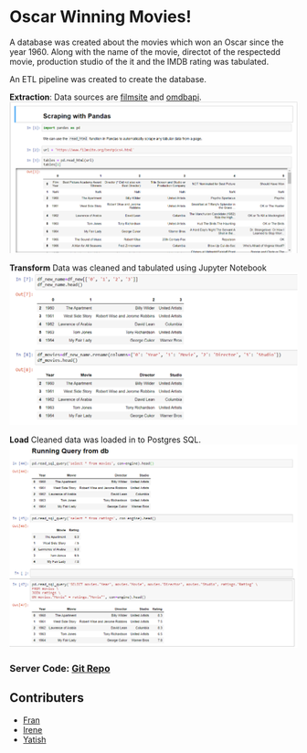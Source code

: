 # Oscar Winning Movies!

A database was created about the movies which won an Oscar since the year 1960. Along with the name of the movie, directot of the respectedd movie, production studio of the it and the IMDB rating was tabulated.

An ETL pipeline was created to create the database. 

**Extraction**: Data sources are [filmsite](https://www.filmsite.org/bestpics4.html) and [omdbapi](http://www.omdbapi.com/). 
![](/Extraction.PNG?raw=true "Optional Title")

**Transform** Data was cleaned and tabulated using Jupyter Notebook
![](/Transform.PNG?raw=true "Optional Title")

**Load** Cleaned data was loaded in to Postgres SQL.
![](/Load.PNG?raw=true "Optional Title")


### Server Code: [Git Repo](https://github.com/ireneshtepa/Project-2---ETL) 


## Contributers

* [Fran](https://github.com/Franktang2)
* [Irene](https://github.com/ireneshtepa)
* [Yatish](https://github.com/Yatish-Mullaji)


